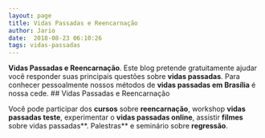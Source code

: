 ```yaml
---
layout: page
title: Vidas Passadas e Reencarnação
author: Jario
date:  2018-08-23 06:10:26
tags: vidas-passadas
---
```

**Vidas Passadas e Reencarnação**. Este blog pretende gratuitamente ajudar você responder suas principais questões sobre **vidas passadas**. Para conhecer pessoalmente nossos métodos de **vidas passadas em Brasília** é nossa cede.   ## Vidas Passadas e Reencarnação

Você pode participar dos **cursos** sobre **reencarnação**, workshop **vidas passadas teste**, experimentar o **vidas passadas online**, assistir **filmes** sobre vidas passadas**. Palestras** e seminário sobre **regressão**.

&nbsp;